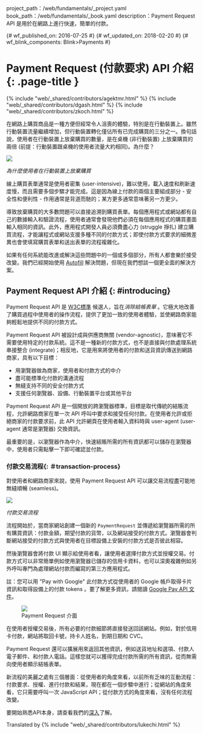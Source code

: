 project_path：/web/fundamentals/_project.yaml book_path：/web/fundamentals/_book.yaml
description：Payment Request API 是用於在網路上進行快速，簡單的付款。

{# wf_published_on: 2016-07-25 #}
{# wf_updated_on: 2018-02-20 #}
{# wf_blink_components: Blink>Payments #}

# Payment Request (付款要求) API 介紹 {: .page-title }

{% include "web/_shared/contributors/agektmr.html" %}
{% include "web/_shared/contributors/dgash.html" %}
{% include "web/_shared/contributors/zkoch.html" %}

在網路上購買商品是一種方便但經常令人沮喪的體驗，特別是在行動裝置上。雖然行動裝置流量繼續增加，但行動裝置轉化僅佔所有已完成購買的三分之一。換句話說，使用者在行動裝置上放棄購買的數量，是在桌機 (非行動裝置) 上放棄購買的兩倍 (前提：行動裝置跟桌機的使用者流量大約相同)。為什麼？

![](images/1_why_users_abandon.png)

*為什麼使用者在行動裝置上放棄購買*

線上購買表單通常是使用者密集 (user-intensive)，難以使用，載入速度和刷新速度慢，而且需要多個步驟才能完成。這是因為線上付款的兩個主要組成部分 - 安全性和便利性 - 作用通常是背道而馳的；某方更多通常意味著另一方更少。

導致放棄購買的大多數問題可以直接追溯到購買表單。每個應用程式或網站都有自己的數據輸入和驗證流程，使用者通常會發現他們必須在每個應用程式的購買畫面輸入相同的資訊。此外，應用程式開發人員必須費盡心力 (struggle 掙扎) 建立購買流程，才能讓程式或網站支援多種不同的付款方式；即使付款方式要求的細微差異也會使填寫購買表單和送出表單的流程複雜化。

如果有任何系統能改進或解決這些問題中的一個或多個部分，所有人都會樂於接受改變。我們已經開始使用 [Autofill](/web/updates/2015/06/checkout-faster-with-autofill) 解決問題，但現在我們想談一個更全面的解決方案。

## Payment Request API 介紹 {: #introducing}

Payment Request API 是 [W3C標準](https://www.w3.org/TR/payment-request/) 候選人，旨在*消除結帳表單* 。它極大地改善了購買過程中使用者的操作流程，提供了更加一致的使用者體驗，並使網路商家能夠輕鬆地提供不同的付款方式。

Payment Request API 被設計成與供應商無關 (vendor-agnostic)，意味著它不需要使用特定的付款系統。這不是一種新的付款方式，也不是直接與付款處理系統串接整合 (integrate)；相反地，它是用來將使用者的付款和送貨資訊傳送到網路商家，具有以下目標：

- 用瀏覽器做為商家，使用者和付款方式的中介
- 盡可能標準化付款的溝通流程
- 無縫支持不同的安全付款方式
- 支援任何瀏覽器、設備、行動裝置平台或其他平台

Payment Request API 是一個開放的跨瀏覽器標準，目標是取代傳統的結賬流程，允許網路商家在單一次 API 呼叫中要求和接受任何付款。在使用者允許或拒絕商家的付款要求前，此 API 允許網頁在使用者輸入資料時與 user-agent (user-agent 通常是瀏覽器) 交換資訊。

最重要的是，以瀏覽器作為中介，快速結賬所需的所有資訊都可以儲存在瀏覽器中，使用者只需點擊一下即可確認並付款。

### 付款交易流程{: ＃transaction-process}

對使用者和網路商家來說，使用 Payment Request API 可以讓交易流程盡可能地無縫順暢 (seamless)。

![](images/4_the_payment_transaction_process.png)

*付款交易流程*

流程開始於，當商家網站創建一個新的 `PaymentRequest` 並傳遞給瀏覽器所需的所有購買資訊：付款金額，期望付款的貨幣，以及網站接受的付款方式。瀏覽器會判斷網站接受的付款方式與使用者在目標設備上安裝的付款方式是否彼此相容。

然後瀏覽器會將付款 UI 顯示給使用者看，讓使用者選擇付款方式並授權交易。付款方式可以非常簡單例如使用瀏覽器已儲存的信用卡資料，也可以深奧複雜例如另外呼叫專門為處理網站付款而編寫的第三方應用程式。

註：您可以用 "Pay with Google" 此付款方式從使用者的 Google 帳戶取得卡片資訊和取得設備上的付款 tokens 。要了解更多資訊，請閱讀 [Google Pay API 文件](/pay/api/web/paymentrequest/tutorial)。

<div class="attempt-right">
  <figure>
    <img src="images/5_9_payment_request_ui.png">
    <figcaption>Payment Request 介面</figcaption>
  </figure>
</div>

在使用者授權交易後，所有必要的付款細節將直接發送回該網站。例如，對於信用卡付款，網站將取回卡號，持卡人姓名，到期日期和 CVC。

Payment Request 還可以擴展用來返回其他資訊，例如送貨地址和選項、付款人電子郵件、和付款人電話。這樣您就可以獲得完成付款所需的所有資訊，從而無需向使用者顯示結帳表單。

新流程的美麗之處有三個層面：從使用者的角度來看，以前所有乏味的互動流程：付款要求、授權、進行付款和結果，現在都在一個步驟中進行；從網站的角度來看，它只需要呼叫一次 JavaScript API；從付款方式的角度來看，沒有任何流程改變。

要開始熟悉API本身，請查看我們的[深入](/web/fundamentals/payments/deep-dive-into-payment-request)了解。

Translated by
{% include "web/_shared/contributors/lukechi.html" %}

<div style="clear:both;"></div>
